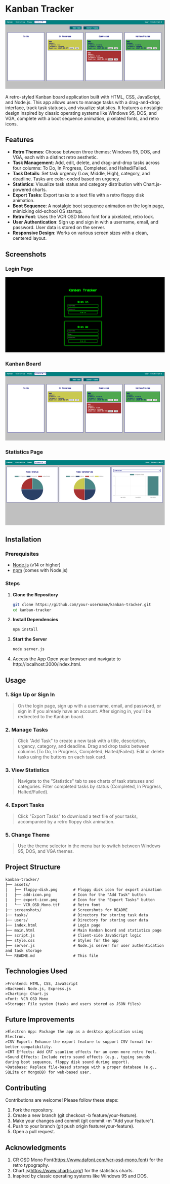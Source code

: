# Kanban Tracker

![Kanban Tracker Screenshot](screenshots/kanban-screenshot.png)

A retro-styled Kanban board application built with HTML, CSS, JavaScript, and Node.js. This app allows users to manage tasks with a drag-and-drop interface, track task statuses, and visualize statistics. It features a nostalgic design inspired by classic operating systems like Windows 95, DOS, and VGA, complete with a boot sequence animation, pixelated fonts, and retro icons.

## Features

- **Retro Themes**: Choose between three themes: Windows 95, DOS, and VGA, each with a distinct retro aesthetic.
- **Task Management**: Add, edit, delete, and drag-and-drop tasks across four columns: To Do, In Progress, Completed, and Halted/Failed.
- **Task Details**: Set task urgency (Low, Middle, High), category, and deadline. Tasks are color-coded based on urgency.
- **Statistics**: Visualize task status and category distribution with Chart.js-powered charts.
- **Export Tasks**: Export tasks to a text file with a retro floppy disk animation.
- **Boot Sequence**: A nostalgic boot sequence animation on the login page, mimicking old-school OS startup.
- **Retro Font**: Uses the VCR OSD Mono font for a pixelated, retro look.
- **User Authentication**: Sign up and sign in with a username, email, and password. User data is stored on the server.
- **Responsive Design**: Works on various screen sizes with a clean, centered layout.

## Screenshots

### Login Page
![Login Page](screenshots/login-screenshot.png)

### Kanban Board
![Kanban Board](screenshots/kanban-screenshot.png)

### Statistics Page
![Statistics Page](screenshots/stats-screenshot.png)

## Installation

### Prerequisites
- [Node.js](https://nodejs.org/) (v14 or higher)
- [npm](https://www.npmjs.com/) (comes with Node.js)

### Steps
1. **Clone the Repository**
   ```bash
   git clone https://github.com/your-username/kanban-tracker.git
   cd kanban-tracker
2. **Install Dependencies**
    ```bash
    npm install
3. **Start the Server**
    ```bash
    node server.js
4. Access the App Open your browser and navigate to http://localhost:3000/index.html.

## Usage
### 1. Sign Up or Sign In
>On the login page, sign up with a username, email, and password, or sign in if you already have an account.
>After signing in, you'll be redirected to the Kanban board.
### 2. Manage Tasks
>Click "Add Task" to create a new task with a title, description, urgency, category, and deadline.
>Drag and drop tasks between columns (To Do, In Progress, Completed, Halted/Failed).
>Edit or delete tasks using the buttons on each task card.
### 3. View Statistics
>Navigate to the "Statistics" tab to see charts of task statuses and categories.
>Filter completed tasks by status (Completed, In Progress, Halted/Failed).
### 4. Export Tasks
>Click "Export Tasks" to download a text file of your tasks, accompanied by a retro floppy disk animation.
### 5. Change Theme
>Use the theme selector in the menu bar to switch between Windows 95, DOS, and VGA themes.

## Project Structure
```
kanban-tracker/
├── assets/
│   ├── floppy-disk.png       # Floppy disk icon for export animation
│   ├── add-icon.png          # Icon for the "Add Task" button
│   ├── export-icon.png       # Icon for the "Export Tasks" button
│   └── VCR_OSD_Mono.ttf      # Retro font
├── screenshots/              # Screenshots for README
├── tasks/                    # Directory for storing task data
├── users/                    # Directory for storing user data
├── index.html                # Login page
├── main.html                 # Main Kanban board and statistics page
├── script.js                 # Client-side JavaScript logic
├── style.css                 # Styles for the app
├── server.js                 # Node.js server for user authentication and task storage
└── README.md                 # This file
```
## Technologies Used
```
>Frontend: HTML, CSS, JavaScript
>Backend: Node.js, Express.js
>Charting: Chart.js
>Font: VCR OSD Mono
>Storage: File system (tasks and users stored as JSON files)
```

## Future Improvements
```
>Electron App: Package the app as a desktop application using Electron.
>CSV Export: Enhance the export feature to support CSV format for better compatibility.
>CRT Effects: Add CRT scanline effects for an even more retro feel.
>Sound Effects: Include retro sound effects (e.g., typing sounds during boot sequence, floppy disk sound during export).
>Database: Replace file-based storage with a proper database (e.g., SQLite or MongoDB) for web-based user.
```

## Contributing
Contributions are welcome! Please follow these steps:

1. Fork the repository.
2. Create a new branch (git checkout -b feature/your-feature).
3. Make your changes and commit (git commit -m "Add your feature").
4. Push to your branch (git push origin feature/your-feature).
5. Open a pull request.

## Acknowledgments
1. CR OSD Mono Font(https://www.dafont.com/vcr-osd-mono.font) for the retro typography.
2. Chart.js(https://www.chartjs.org/) for the statistics charts.
3. Inspired by classic operating systems like Windows 95 and DOS.